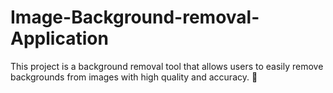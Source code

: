 # Image-Background-removal-Application
This project is a background removal tool that allows users to easily remove backgrounds from images with high quality and accuracy.  🚀
